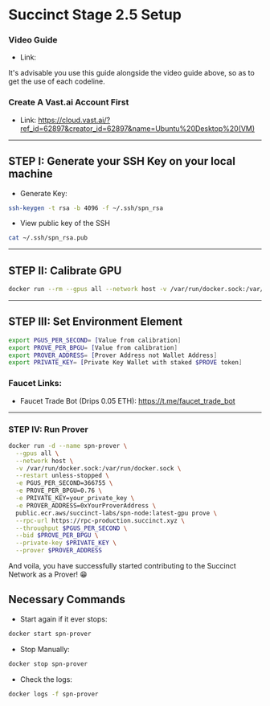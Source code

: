# Succinct Stage 2.5 Setup

### Video Guide

- Link: 

It's advisable you use this guide alongside the video guide above, so as to get the use of each codeline.

### Create A Vast.ai Account First

- Link: https://cloud.vast.ai/?ref_id=62897&creator_id=62897&name=Ubuntu%20Desktop%20(VM)
---

## STEP I: Generate your SSH Key on your local machine

- Generate Key:

```bash
ssh-keygen -t rsa -b 4096 -f ~/.ssh/spn_rsa
```

- View public key of the SSH

```bash
cat ~/.ssh/spn_rsa.pub
```

---

## STEP II: Calibrate GPU

```bash
docker run --rm --gpus all --network host -v /var/run/docker.sock:/var/run/docker.sock public.ecr.aws/succinct-labs/spn-node:latest-gpu calibrate --usd-cost-per-hour 0.5 --utilization-rate 0.6 --profit-margin 0.2 --prove-price 1.0
```

---

## STEP III: Set Environment Element

```bash
export PGUS_PER_SECOND= [Value from calibration]
export PROVE_PER_BPGU= [Value from calibration]
export PROVER_ADDRESS= [Prover Address not Wallet Address]
export PRIVATE_KEY= [Private Key Wallet with staked $PROVE token]
```

### Faucet Links:

- Faucet Trade Bot (Drips 0.05 ETH): https://t.me/faucet_trade_bot

--- 

### STEP IV: Run Prover

```bash
docker run -d --name spn-prover \
  --gpus all \
  --network host \
  -v /var/run/docker.sock:/var/run/docker.sock \
  --restart unless-stopped \
  -e PGUS_PER_SECOND=366755 \
  -e PROVE_PER_BPGU=0.76 \
  -e PRIVATE_KEY=your_private_key \
  -e PROVER_ADDRESS=0xYourProverAddress \
  public.ecr.aws/succinct-labs/spn-node:latest-gpu prove \
  --rpc-url https://rpc-production.succinct.xyz \
  --throughput $PGUS_PER_SECOND \
  --bid $PROVE_PER_BPGU \
  --private-key $PRIVATE_KEY \
  --prover $PROVER_ADDRESS
```

And voila, you have successfully started contributing to the Succinct Network as a Prover! 😁

## Necessary Commands

- Start again if it ever stops:

```bash
docker start spn-prover
```

- Stop Manually:

```bash
docker stop spn-prover
```

- Check the logs:

```bash
docker logs -f spn-prover
```


